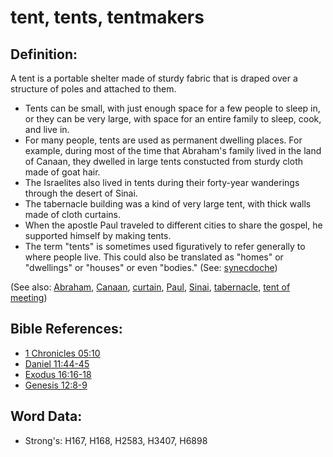 # tent, tents, tentmakers #

## Definition: ##

A tent is a portable shelter made of sturdy fabric that is draped over a structure of poles and attached to them.

* Tents can be small, with just enough space for a few people to sleep in, or they can be very large, with space for an entire family to sleep, cook, and live in.
* For many people, tents are used as permanent dwelling places. For example, during most of the time that Abraham's family lived in the land of Canaan, they dwelled in large tents constucted from sturdy cloth made of goat hair.
* The Israelites also lived in tents during their forty-year wanderings through the desert of Sinai.
* The tabernacle building was a kind of very large tent, with thick walls made of cloth curtains.
* When the apostle Paul traveled to different cities to share the gospel, he supported himself by making tents.
* The term "tents" is sometimes used figuratively to refer generally to where people live. This could also be translated as "homes" or "dwellings" or "houses" or even "bodies." (See: [synecdoche](rc://en/ta/man/translate/figs-synecdoche))

(See also: [Abraham](../names/abraham.md), [Canaan](../names/canaan.md), [curtain](../other/curtain.md), [Paul](../names/paul.md), [Sinai](../names/sinai.md), [tabernacle](../kt/tabernacle.md), [tent of meeting](../other/tentofmeeting.md))

## Bible References: ##

* [1 Chronicles 05:10](rc://en/tn/help/1ch/05/10)
* [Daniel 11:44-45](rc://en/tn/help/dan/11/44)
* [Exodus 16:16-18](rc://en/tn/help/exo/16/16)
* [Genesis 12:8-9](rc://en/tn/help/gen/12/08)

## Word Data: ##

* Strong's: H167, H168, H2583, H3407, H6898
